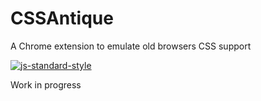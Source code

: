 # CSSAntique

A Chrome extension to emulate old browsers CSS support

[![js-standard-style](https://img.shields.io/badge/code%20style-standard-brightgreen.svg)](http://standardjs.com/)

Work in progress
